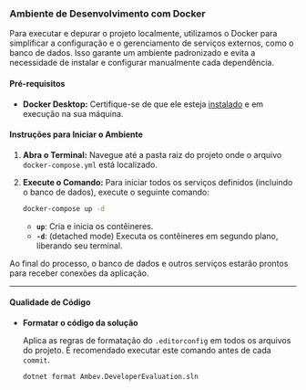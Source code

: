 ### **Ambiente de Desenvolvimento com Docker**

Para executar e depurar o projeto localmente, utilizamos o Docker para simplificar a configuração e o gerenciamento de serviços externos, como o banco de dados. Isso garante um ambiente padronizado e evita a necessidade de instalar e configurar manualmente cada dependência.

#### **Pré-requisitos**

- **Docker Desktop:** Certifique-se de que ele esteja [instalado](https://www.docker.com/products/docker-desktop/) e em execução na sua máquina.

#### **Instruções para Iniciar o Ambiente**

1.  **Abra o Terminal:** Navegue até a pasta raiz do projeto onde o arquivo `docker-compose.yml` está localizado.

2.  **Execute o Comando:** Para iniciar todos os serviços definidos (incluindo o banco de dados), execute o seguinte comando:

    ```bash
    docker-compose up -d
    ```

    - **`up`**: Cria e inicia os contêineres.
    - **`-d`**: (detached mode) Executa os contêineres em segundo plano, liberando seu terminal.

Ao final do processo, o banco de dados e outros serviços estarão prontos para receber conexões da aplicação.

---

#### **Qualidade de Código**

- **Formatar o código da solução**

  Aplica as regras de formatação do `.editorconfig` em todos os arquivos do projeto. É recomendado executar este comando antes de cada `commit`.

  ```bash
  dotnet format Ambev.DeveloperEvaluation.sln
  ```
